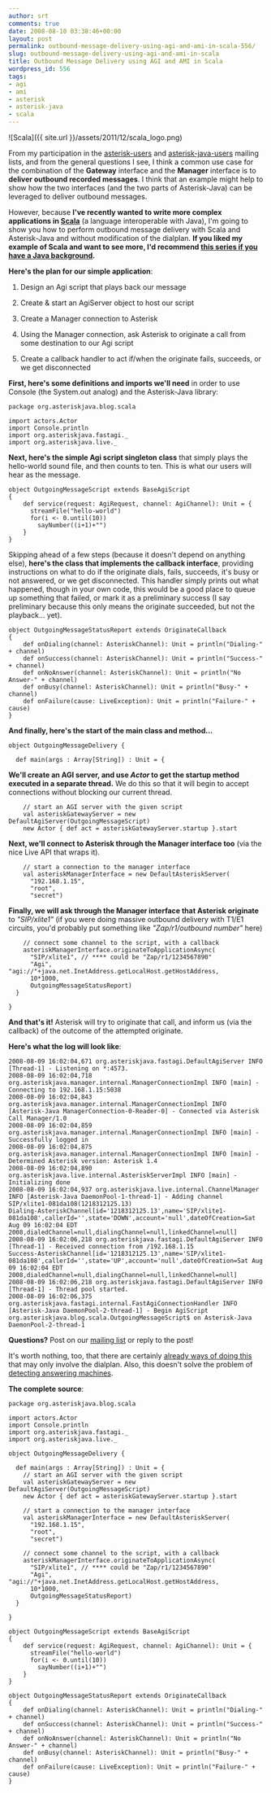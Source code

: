 ```yaml
---
author: srt
comments: true
date: 2008-08-10 03:38:46+00:00
layout: post
permalink: outbound-message-delivery-using-agi-and-ami-in-scala-556/
slug: outbound-message-delivery-using-agi-and-ami-in-scala
title: Outbound Message Delivery using AGI and AMI in Scala
wordpress_id: 556
tags:
- agi
- ami
- asterisk
- asterisk-java
- scala
---
```



![Scala]({{ site.url }}/assets/2011/12/scala_logo.png)

From my participation in the [asterisk-users](http://lists.digium.com/mailman/listinfo/asterisk-users) and [asterisk-java-users](http://lists.sourceforge.net/mailman/listinfo/asterisk-java-users) mailing lists, and from the general questions I see, I think a common use case for the combination of the **Gateway** interface and the **Manager** interface is to **deliver outbound recorded messages**. I think that an example might help to show how the two interfaces (and the two parts of Asterisk-Java) can be leveraged to deliver outbound messages.






However, because **I've recently wanted to write more complex applications in [Scala](http://www.scala-lang.org/)** (a language interoperable with Java), I'm going to show you how to perform outbound message delivery with Scala and Asterisk-Java and without modification of the dialplan. **If you liked my example of Scala and want to see more, I'd recommend [this series if you have a Java background](http://www.codecommit.com/blog/scala/scala-for-java-refugees-part-1).**







**Here's the plan for our simple application**:




  1. Design an Agi script that plays back our message


  2. Create & start an AgiServer object to host our script


  3. Create a Manager connection to Asterisk


  4. Using the Manager connection, ask Asterisk to originate a call from some destination to our Agi script


  5. Create a callback handler to act if/when the originate fails, succeeds, or we get disconnected









**First, here's some definitions and imports we'll need** in order to use Console (the System.out analog) and the Asterisk-Java library:

    
    
    package org.asteriskjava.blog.scala
      
    import actors.Actor
    import Console.println
    import org.asteriskjava.fastagi._
    import org.asteriskjava.live._
    









**Next, here's the simple Agi script singleton class** that simply plays the hello-world sound file, and then counts to ten. This is what our users will hear as the message.

    
    
    object OutgoingMessageScript extends BaseAgiScript
    {
        def service(request: AgiRequest, channel: AgiChannel): Unit = {
          streamFile("hello-world")
          for(i <- 0.until(10))
            sayNumber((i+1)+"")
        } 
    }
    









Skipping ahead of a few steps (because it doesn't depend on anything else), **here's the class that implements the callback interface**, providing instructions on what to do if the originate dials, fails, succeeds, it's busy or not answered, or we get disconnected. This handler simply prints out what happened, though in your own code, this would be a good place to queue up something that failed, or mark it as a preliminary success (I say preliminary because this only means the originate succeeded, but not the playback... yet).

    
    
    object OutgoingMessageStatusReport extends OriginateCallback
    {
        def onDialing(channel: AsteriskChannel): Unit = println("Dialing-" + channel)
        def onSuccess(channel: AsteriskChannel): Unit = println("Success-" + channel)
        def onNoAnswer(channel: AsteriskChannel): Unit = println("No Answer-" + channel)
        def onBusy(channel: AsteriskChannel): Unit = println("Busy-" + channel)
        def onFailure(cause: LiveException): Unit = println("Failure-" + cause)
    }
    









**And finally, here's the start of the main class and method...**

    
    
    object OutgoingMessageDelivery {
      
      def main(args : Array[String]) : Unit = {
    



**We'll create an AGI server, and use _Actor_ to get the startup method executed in a separate thread.** We do this so that it will begin to accept connections without blocking our current thread.


    
    
        // start an AGI server with the given script
        val asteriskGatewayServer = new DefaultAgiServer(OutgoingMessageScript)
        new Actor { def act = asteriskGatewayServer.startup }.start
    



**Next, we'll connect to Asterisk through the Manager interface too** (via the nice Live API that wraps it).

    
    
        // start a connection to the manager interface
        val asteriskManagerInterface = new DefaultAsteriskServer(
          "192.168.1.15", 
          "root", 
          "secret")
    



**Finally, we will ask through the Manager interface that Asterisk originate** to _"SIP/xlite1"_ (if you were doing massive outbound delivery with T1/E1 circuits, you'd probably put something like _"Zap/r1/outbound number"_ here)

    
    
        // connect some channel to the script, with a callback 
        asteriskManagerInterface.originateToApplicationAsync(
          "SIP/xlite1", // **** could be "Zap/r1/1234567890"
          "Agi", "agi://"+java.net.InetAddress.getLocalHost.getHostAddress, 
          10*1000, 
          OutgoingMessageStatusReport)
      }
      
    }
    









**And that's it!** Asterisk will try to originate that call, and inform us (via the callback) of the outcome of the attempted originate.







**Here's what the log will look like**:

    
    
    2008-08-09 16:02:04,671 org.asteriskjava.fastagi.DefaultAgiServer INFO [Thread-1] - Listening on *:4573.
    2008-08-09 16:02:04,718 org.asteriskjava.manager.internal.ManagerConnectionImpl INFO [main] - Connecting to 192.168.1.15:5038
    2008-08-09 16:02:04,843 org.asteriskjava.manager.internal.ManagerConnectionImpl INFO [Asterisk-Java ManagerConnection-0-Reader-0] - Connected via Asterisk Call Manager/1.0
    2008-08-09 16:02:04,859 org.asteriskjava.manager.internal.ManagerConnectionImpl INFO [main] - Successfully logged in
    2008-08-09 16:02:04,875 org.asteriskjava.manager.internal.ManagerConnectionImpl INFO [main] - Determined Asterisk version: Asterisk 1.4
    2008-08-09 16:02:04,890 org.asteriskjava.live.internal.AsteriskServerImpl INFO [main] - Initializing done
    2008-08-09 16:02:04,937 org.asteriskjava.live.internal.ChannelManager INFO [Asterisk-Java DaemonPool-1-thread-1] - Adding channel SIP/xlite1-081da108(1218312125.13)
    Dialing-AsteriskChannel[id='1218312125.13',name='SIP/xlite1-081da108',callerId='',state='DOWN',account='null',dateOfCreation=Sat Aug 09 16:02:04 EDT 2008,dialedChannel=null,dialingChannel=null,linkedChannel=null]
    2008-08-09 16:02:06,218 org.asteriskjava.fastagi.DefaultAgiServer INFO [Thread-1] - Received connection from /192.168.1.15
    Success-AsteriskChannel[id='1218312125.13',name='SIP/xlite1-081da108',callerId='',state='UP',account='null',dateOfCreation=Sat Aug 09 16:02:04 EDT 2008,dialedChannel=null,dialingChannel=null,linkedChannel=null]
    2008-08-09 16:02:06,218 org.asteriskjava.fastagi.DefaultAgiServer INFO [Thread-1] - Thread pool started.
    2008-08-09 16:02:06,375 org.asteriskjava.fastagi.internal.FastAgiConnectionHandler INFO [Asterisk-Java DaemonPool-2-thread-1] - Begin AgiScript org.asteriskjava.blog.scala.OutgoingMessageScript$ on Asterisk-Java DaemonPool-2-thread-1
    









**Questions?** Post on our [mailing list](http://lists.sourceforge.net/mailman/listinfo/asterisk-java-users) or reply to the post!







It's worth nothing, too, that there are certainly [already ways of doing this](http://www.voip-info.org/wiki/view/Asterisk+auto-dial+out+deliver+message) that may only involve the dialplan. Also, this doesn't solve the problem of [detecting answering machines](http://www.voip-info.org/wiki/view/Asterisk+cmd+AMD).







**The complete source**:

    
    
    package org.asteriskjava.blog.scala
      
    import actors.Actor
    import Console.println
    import org.asteriskjava.fastagi._
    import org.asteriskjava.live._
    
    object OutgoingMessageDelivery {
      
      def main(args : Array[String]) : Unit = {
        // start an AGI server with the given script
        val asteriskGatewayServer = new DefaultAgiServer(OutgoingMessageScript)
        new Actor { def act = asteriskGatewayServer.startup }.start
        
        // start a connection to the manager interface
        val asteriskManagerInterface = new DefaultAsteriskServer(
          "192.168.1.15", 
          "root", 
          "secret")
        
        // connect some channel to the script, with a callback 
        asteriskManagerInterface.originateToApplicationAsync(
          "SIP/xlite1", // **** could be "Zap/r1/1234567890"
          "Agi", "agi://"+java.net.InetAddress.getLocalHost.getHostAddress, 
          10*1000, 
          OutgoingMessageStatusReport)
      }
      
    }
    
    object OutgoingMessageScript extends BaseAgiScript
    {
        def service(request: AgiRequest, channel: AgiChannel): Unit = {
          streamFile("hello-world")
          for(i <- 0.until(10))
            sayNumber((i+1)+"")
        } 
    }
    
    object OutgoingMessageStatusReport extends OriginateCallback
    {
        def onDialing(channel: AsteriskChannel): Unit = println("Dialing-" + channel)
        def onSuccess(channel: AsteriskChannel): Unit = println("Success-" + channel)
        def onNoAnswer(channel: AsteriskChannel): Unit = println("No Answer-" + channel)
        def onBusy(channel: AsteriskChannel): Unit = println("Busy-" + channel)
        def onFailure(cause: LiveException): Unit = println("Failure-" + cause)
    }
    



